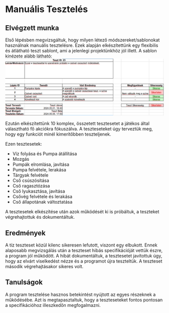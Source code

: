 # Manuális Tesztelés

## Elvégzett munka
Első lépésben megvizsgáltuk, hogy milyen létező módszereket/sablonokat használnak manuális tesztelésre. Ezek alapján elkészítettünk egy flexibilis és átlátható teszt sablont, ami a jelenlegi projektünkhöz jól illett.
A sablon kinézete alább látható: 
![test_template.png](test_template.png)

Ezután elkészítettünk 10 komplex, összetett tesztesetet a játékos által választható fő akciókra fókuszálva. A teszteseteket úgy terveztük meg, hogy egy funkciót minél kimerítőbben teszteljenek.

Ezen tesztesetek:
- Víz folyása és Pumpa átállítása
- Mozgás
- Pumpák elromlása, javítása
- Pumpa felvétele, lerakása
- Tárgyak felvétele
- Cső csúszósítása
- Cső ragasztózása
- Cső lyukasztása, javítása
- Csővég felvétele és lerakása
- Cső állapotának változtatása

A tesztesetek elkészítése után azok működését ki is próbáltuk, a teszteket végrehajtottuk és dokumentáltuk.

## Eredmények
A tíz teszteset közül kilenc sikeresen lefutott, viszont egy elbukott. Ennek alaposabb megvizsgálás után a teszteset hibás specifikációját vettük észre, a program jól működött. A hibát dokumentáltuk, a tesztesetet javítottuk úgy, hogy az elvárt viselkedést nézze és a programot újra teszteltük. A teszteset második végrehajtásakor sikeres volt.

## Tanulságok
A program tesztelése hasznos betekintést nyújtott az egyes részeknek a működésébe. Azt is megtapasztaltuk, hogy a teszteseteket fontos pontosan a specifikációhoz illeszkedőn megfogalmazni. 